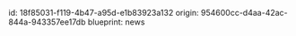 id: 18f85031-f119-4b47-a95d-e1b83923a132
origin: 954600cc-d4aa-42ac-844a-943357ee17db
blueprint: news
